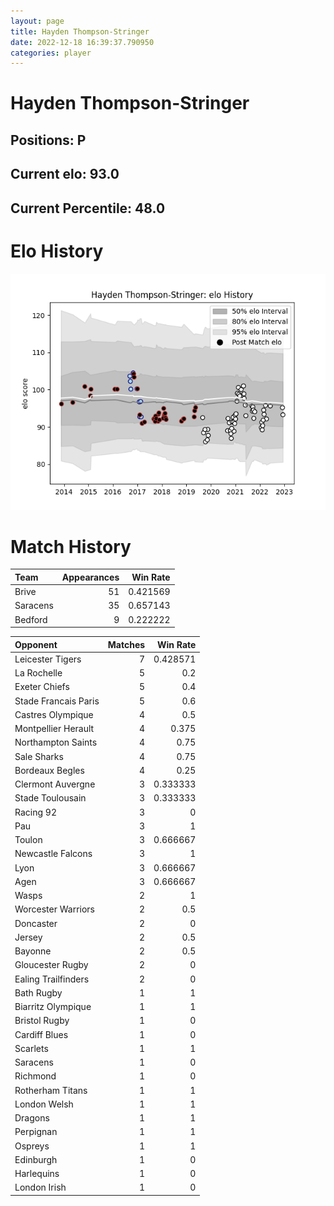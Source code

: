 ```yaml
---  
layout: page  
title: Hayden Thompson-Stringer  
date: 2022-12-18 16:39:37.790950  
categories: player  
---
```

# Hayden Thompson-Stringer

## Positions: P

## Current elo: 93.0

## Current Percentile: 48.0

# Elo History


![elo history](history_HaydenThompson-Stringer.png)
# Match History


| Team     |   Appearances |   Win Rate |
|:---------|--------------:|-----------:|
| Brive    |            51 |   0.421569 |
| Saracens |            35 |   0.657143 |
| Bedford  |             9 |   0.222222 |

| Opponent             |   Matches |   Win Rate |
|:---------------------|----------:|-----------:|
| Leicester Tigers     |         7 |   0.428571 |
| La Rochelle          |         5 |   0.2      |
| Exeter Chiefs        |         5 |   0.4      |
| Stade Francais Paris |         5 |   0.6      |
| Castres Olympique    |         4 |   0.5      |
| Montpellier Herault  |         4 |   0.375    |
| Northampton Saints   |         4 |   0.75     |
| Sale Sharks          |         4 |   0.75     |
| Bordeaux Begles      |         4 |   0.25     |
| Clermont Auvergne    |         3 |   0.333333 |
| Stade Toulousain     |         3 |   0.333333 |
| Racing 92            |         3 |   0        |
| Pau                  |         3 |   1        |
| Toulon               |         3 |   0.666667 |
| Newcastle Falcons    |         3 |   1        |
| Lyon                 |         3 |   0.666667 |
| Agen                 |         3 |   0.666667 |
| Wasps                |         2 |   1        |
| Worcester Warriors   |         2 |   0.5      |
| Doncaster            |         2 |   0        |
| Jersey               |         2 |   0.5      |
| Bayonne              |         2 |   0.5      |
| Gloucester Rugby     |         2 |   0        |
| Ealing Trailfinders  |         2 |   0        |
| Bath Rugby           |         1 |   1        |
| Biarritz Olympique   |         1 |   1        |
| Bristol Rugby        |         1 |   0        |
| Cardiff Blues        |         1 |   0        |
| Scarlets             |         1 |   1        |
| Saracens             |         1 |   0        |
| Richmond             |         1 |   0        |
| Rotherham Titans     |         1 |   1        |
| London Welsh         |         1 |   1        |
| Dragons              |         1 |   1        |
| Perpignan            |         1 |   1        |
| Ospreys              |         1 |   1        |
| Edinburgh            |         1 |   0        |
| Harlequins           |         1 |   0        |
| London Irish         |         1 |   0        |